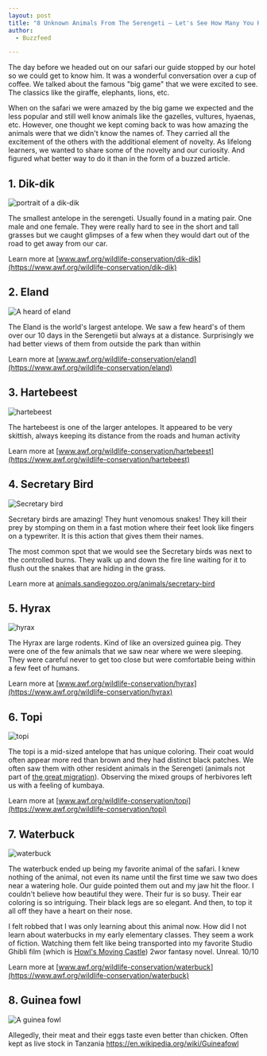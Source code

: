 ```yaml
---
layout: post
title: "8 Unknown Animals From The Serengeti — Let's See How Many You Know"
author:
  - Buzzfeed

---
```


The day before we headed out on our safari our guide stopped by our hotel so we could get to know him. It was a wonderful conversation over a cup of coffee. We talked about the famous "big game" that we were excited to see. The classics like the giraffe, elephants, lions, etc.

When on the safari we were amazed by the big game we expected and the less popular and still well know animals like the gazelles, vultures, hyaenas, etc. However, one thought we kept coming back to was how amazing the animals were that we didn't know the names of. They carried all the excitement of the others with the additional element of novelty. As lifelong learners, we wanted to share some of the novelty and our curiosity. And figured what better way to do it than in the form of a buzzed article. 

## 1. Dik-dik

![portrait of a dik-dik](/assets/images/2022-06-30-unexpected/dik-dik.jpg)

The smallest antelope in the serengeti. Usually found in a mating pair. One male and one female. They were really hard to see in the short and tall grasses but we caught glimpses of a few when they would dart out of the road to get away from our car.

Learn more at [www.awf.org/wildlife-conservation/dik-dik](https://www.awf.org/wildlife-conservation/dik-dik)

## 2. Eland

![A heard of eland](/assets/images/2022-06-30-unexpected/eland.jpg)

The Eland is the world's largest antelope. We saw a few heard's of them over our 10 days in the Serengetii but always at a distance. Surprisingly we had better views of them from outside the park than within

Learn more at [www.awf.org/wildlife-conservation/eland](https://www.awf.org/wildlife-conservation/eland)


## 3. Hartebeest
![hartebeest](/assets/images/2022-06-30-unexpected/hartebeest.jpg)

The hartebeest is one of the larger antelopes. It appeared to be very skittish, always keeping its distance from the roads and human activity

Learn more at [www.awf.org/wildlife-conservation/hartebeest](https://www.awf.org/wildlife-conservation/hartebeest)


## 4. Secretary Bird

![Secretary bird](/assets/images/2022-06-30-unexpected/Secretary-bird.jpg)

Secretary birds are amazing! They hunt venomous snakes! They kill their prey by stomping on them in a fast motion where their feet look like fingers on a typewriter. It is this action that gives them their names. 

The most common spot that we would see the Secretary birds was next to the controlled burns. They walk up and down the fire line waiting for it to flush out the snakes that are hiding in the grass. 

Learn more at [animals.sandiegozoo.org/animals/secretary-bird](https://animals.sandiegozoo.org/animals/secretary-bird)

## 5. Hyrax 

![hyrax](/assets/images/2022-06-30-unexpected/hyrax.jpg)


The Hyrax are large rodents. Kind of like an oversized guinea pig. They were one of the few animals that we saw near where we were sleeping. They were careful never to get too close but were comfortable being within a few feet of humans.

Learn more at [www.awf.org/wildlife-conservation/hyrax](https://www.awf.org/wildlife-conservation/hyrax)

## 6. Topi
![topi](/assets/images/2022-06-30-unexpected/topi.jpg)

The topi is a mid-sized antelope that has unique coloring. Their coat would often appear more red than brown and they had distinct black patches. We often saw them with other resident animals in the Serengeti (animals not part of [the great migration](https://www.serengeti.com/great-migration-africa.php)). Observing the mixed groups of herbivores left us with a feeling of kumbaya.

Learn more at [www.awf.org/wildlife-conservation/topi](https://www.awf.org/wildlife-conservation/topi)

## 7. Waterbuck
![waterbuck](/assets/images/2022-06-30-unexpected/waterbuck.jpg)

The waterbuck ended up being my favorite animal of the safari. I knew nothing of the animal, not even its name until the first time we saw two does near a watering hole. Our guide pointed them out and my jaw hit the floor. I couldn't believe how beautiful they were. Their fur is so busy. Their ear coloring is so intriguing. Their black legs are so elegant. And then, to top it all off they have a heart on their nose. 

I felt robbed that I was only learning about this animal now. How did I not learn about waterbucks in my early elementary classes. They seem a work of fiction. Watching them felt like being transported into my favorite Studio Ghibli film (which is [Howl's Moving Castle](https://www.imdb.com/title/tt0347149/
)) 2wor fantasy novel. Unreal. 10/10 

Learn more at [www.awf.org/wildlife-conservation/waterbuck](https://www.awf.org/wildlife-conservation/waterbuck)


## 8. Guinea fowl
![A guinea fowl](/assets/images/2022-06-30-unexpected/guinea-fowl.jpg)

Allegedly, their meat and their eggs taste even better than chicken. Often kept as live stock in Tanzania
https://en.wikipedia.org/wiki/Guineafowl

